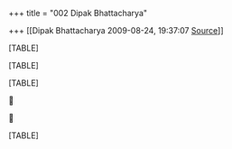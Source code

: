 +++
title = "002 Dipak Bhattacharya"

+++
[[Dipak Bhattacharya	2009-08-24, 19:37:07 [Source](https://groups.google.com/g/bvparishat/c/21Y-xtKw4A8)]]



[TABLE]

[TABLE]

[TABLE]





[TABLE]


